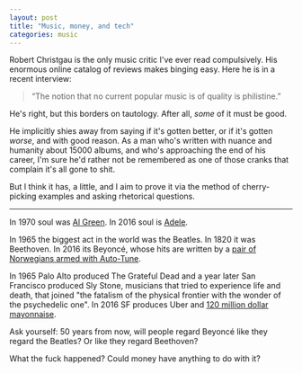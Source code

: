 ```yaml
---
layout: post
title: "Music, money, and tech"
categories: music
---
```


Robert Christgau is the only music critic I've ever read compulsively. His enormous online catalog of reviews makes binging easy. Here he is in a recent interview:

>“The notion that no current popular music is of quality is philistine.”

He's right, but this borders on tautology. After all, _some_ of it must be good.

He implicitly shies away from saying if it's gotten better, or if it's gotten _worse_, and with good reason. As a man who's written with nuance and humanity about 15000 albums, and who's approaching the end of his career, I'm sure he'd rather not be remembered as one of those cranks that complain it's all gone to shit.

But I think it has, a little, and I aim to prove it via the method of cherry-picking examples and asking rhetorical questions.

---

In 1970 soul was [Al Green](http://www.robertchristgau.com/xg/music/green-76.php). In 2016 soul is [Adele](http://www.newyorker.com/culture/cultural-comment/the-singularity-of-adeles-soul).

In 1965 the biggest act in the world was the Beatles. In 1820 it was Beethoven. In 2016 its Beyoncé, whose hits are written by a [pair of Norwegians armed with Auto-Tune](http://www.newyorker.com/magazine/2012/03/26/the-song-machine).

In 1965 Palo Alto produced The Grateful Dead and a year later San Francisco produced Sly Stone, musicians that tried to experience life and death, that joined "the fatalism of the physical frontier with the wonder of the psychedelic one". In 2016 SF produces Uber and [120 million dollar mayonnaise](../code/random/software-eating-the-world).

Ask yourself: 50 years from now, will people regard Beyoncé like they regard the Beatles? Or like they regard Beethoven?

What the fuck happened? Could money have anything to do with it?
